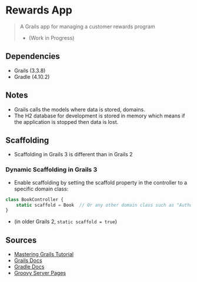 # Rewards App

> A Grails app for managing a customer rewards program
> -  (Work in Progress)



## Dependencies

- Grails (3.3.8)
- Gradle (4.10.2)


## Notes

- Grails calls the models where data is stored, domains.
- The H2 database for development is stored in memory which means if the application is stopped then data is lost.

## Scaffolding

- Scaffolding in Grails 3 is different than in Grails 2

### Dynamic Scaffolding in Grails 3

- Enable scaffolding by setting the scaffold property in the controller to a specific domain class:

```js
class BookController {
    static scaffold = Book  // Or any other domain class such as "Author", "Publisher"
}
```
- (in older Grails 2, `static scaffold = true`)






## Sources

- [Mastering Grails Tutorial](https://www.udemy.com/mastering-grails/learn/v4/t/lecture/1165654?start=15)
- [Grails Docs](https://grails.org/)
- [Gradle Docs](https://gradle.org/)
- [Groovy Server Pages](https://gsp.grails.org/latest/guide/index.html)




